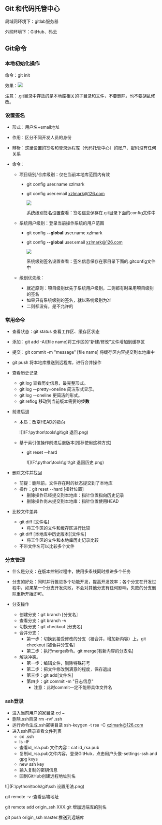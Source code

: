 ## Git 和代码托管中心

局域网环境下：gitlab服务器

外网环境下：GitHub、码云



## Git命令

### 本地初始化操作

命令：git init

效果：![](F:\python\tools\git\Git初始化.png)

注意：.git目录中存放的是本地库相关的子目录和文件，不要删除，也不要胡乱修改。

### 设置签名

- 形式：用户名+email地址

- 作用：区分不同开发人员的身份

- 辨析：这里设置的签名和登录远程库（代码托管中心）的账户、密码没有任何关系

- 命令：

  - 项目级别/仓库级别：仅在当前本地库范围内有效

    - git config user.name xzlmark

    - git config user.email xzlmark@126.com

      ![](F:\python\tools\git\git项目级别用户设置及查看.png)

      系统级别签名设置查看：签名信息保存在.git目录下面的config文件中

  - 系统用户级别：登录当前操作系统的用户范围

    - git config **--global** user.name xzlmark

    - git config **--global** user.email xzlmark@126.com

      ![](F:\python\tools\git\git系统级别用户设置及查看.png)

      系统级别签名设置查看：签名信息保存在家目录下面的.gitconfig文件中

  - 级别优先级：

    - 就近原则：项目级别优先于系统用户级别，二则都有时采用项目级别的签名
    - 如果只有系统级别的签名，就以系统级别为准
    - 二则都没有，是不允许的

### 常用命令

- 查看状态：git status  查看工作区、缓存区状态
- 添加：git add -A/[file name]将工作区的“新建/修改”文件增加到缓存区
- 提交：git commit -m "message" [file name] 将缓存区内容提交到本地库中
- git push  将本地库推送到远程库，进行合并操作

- 查看历史记录
  - git log 查看历史信息，最完整形式。
  - git log --pretty=oneline 简洁形式显示。
  - git log --oneline 更简洁的形式。
  - git reflog 移动到当前版本需要的**步数**

- 前进后退

  - 本质：改变HEAD的指向

    ![](F:\python\tools\git\git 退回.png)

  - 基于索引值操作前进后退版本[推荐使用这种方式]

    - git reset --hard 

      ![](F:\python\tools\git\git 退回历史.png)

- 删除文件并找回
  - 前提：删除前，文件存在时的状态提交到了本地库
  - 操作：git reset --hard [指针位置]
    - 删除操作已经提交到本地库：指针位置指向历史记录
    - 删除操作尚未提交到本地库：指针位置使用HEAD

- 比较文件差异
  - git diff [文件名]
    - 将工作区的文件和缓存区进行比较
  - git diff [本地库中历史版本][文件名]
    - 将工作区的文件和本地库历史记录比较
  - 不带文件名可以比较多个文件

### 分支管理

- 什么是分支：在版本控制过程中，使用多条线同时推进多个任务
- 分支的好处：同时并行推进多个功能开发，提高开发效率；各个分支在开发过程中，如果某一个分支开发失败，不会对其他分支有任何影响，失败的分支删除重新开始即可。

- 分支操作
  - 创建分支：git branch [分支名]
  - 查看分支：git branch -v
  - 切换分支：git checkout [分支名]
  - 合并分支：
    - 第一步：切换到接受修改的分支（被合并，增加新内容）上，git checkout [被合并分支名]
    - 第二步：执行merge命令。git merge[有新内容的分支名]
  - 解决冲突。
    - 第一步：编辑文件，删除特殊符号
    - 第二步：把文件修改到满意的程度，保存退出
    - 第三步：git add[文件名]
    - 第四步：git commit -m "日志信息"
      - 注意：此时commit一定不能带具体文件名



### ssh登录

- 进入当前用户的家目录 cd ~
- 删除.ssh目录 rm -rvf .ssh
- 运行命令生成.ssh密钥目录  ssh-keygen -t rsa -C xzlmark@126.com
- 进入ssh目录查看文件列表
  - cd .ssh
  - ls -lF
  - 查看id_rsa.pub 文件内容：cat id_rsa.pub
  - 复制id_rsa.pub文件内容，登录GitHub，点击用户头像-settings-ssh and gpg keys
  - new ssh key
  - 输入复制的密钥信息
  - 回到GitHub创建远程地址别名

![](F:\python\tools\git\ssh 设置用法.png)

git remote -v :查看远端地址

git remote add origin_ssh XXX.git 增加远端库的别名

git push origin_ssh master:推送到远端库



